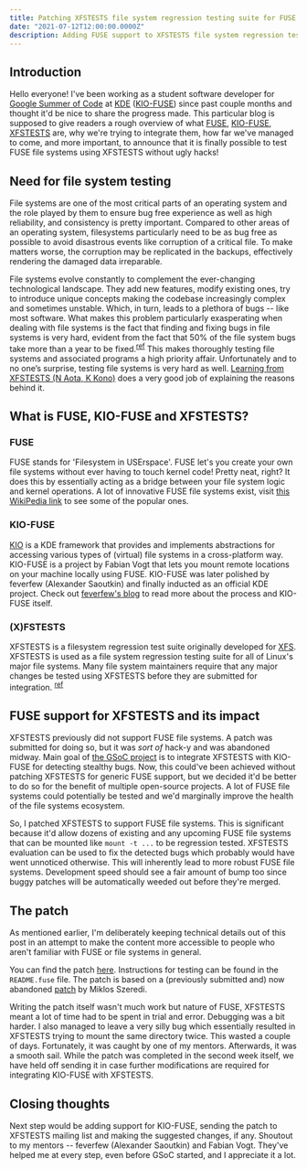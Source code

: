 ```yaml
---
title: Patching XFSTESTS file system regression testing suite for FUSE support
date: "2021-07-12T12:00:00.0000Z"
description: Adding FUSE support to XFSTESTS file system regression testing suite as a part of my Google Summer of Code project.
---
```


<!-- # Patching XFSTESTS file system regression testing suite for FUSE support -->

## Introduction
Hello everyone! I've been working as a student software developer for [Google Summer of Code](https://summerofcode.withgoogle.com/) at [KDE](https://kde.org/) ([KIO-FUSE](https://invent.kde.org/system/kio-fuse)) since past couple months and thought it'd be nice to share the progress made. This particular blog is supposed to give readers a rough overview of what [FUSE](https://github.com/libfuse/libfuse), [KIO-FUSE](https://invent.kde.org/system/kio-fuse), [XFSTESTS](https://git.kernel.org/pub/scm/fs/xfs/xfstests-dev.git/) are, why we're trying to integrate them, how far we've managed to come, and more important, to announce that it is finally possible to test FUSE file systems using XFSTESTS without ugly hacks!

## Need for file system testing

File systems are one of the most critical parts of an operating system and the role played by them to ensure bug free experience as well as high reliability, and consistency is pretty important. Compared to other areas of an operating system, filesystems particularly need to be as bug free as possible to avoid disastrous events like corruption of a critical file. To make matters worse, the corruption may be replicated in the backups, effectively rendering the damaged data irreparable.

File systems evolve constantly to complement the ever-changing technological landscape. They add new features, modify existing ones, try to introduce unique concepts making the codebase increasingly complex and sometimes unstable. Which, in turn, leads to a plethora of bugs -- like most software. What makes this problem particularly exasperating when dealing with file systems is the fact that finding and fixing bugs in file systems is very hard, evident from the fact that 50% of the file system bugs take more than a year to be fixed.<sup><a href="https://dl.acm.org/doi/10.1145/2619090">ref</a></sup> This makes thoroughly testing file systems and associated programs a high priority affair. Unfortunately and to no one’s surprise, testing file systems is very hard as well. [Learning from XFSTESTS (N Aota, K Kono)](https://www.jstage.jst.go.jp/article/transinf/E102.D/2/E102.D_2018EDP7006/_article/-char/en) does a very good job of explaining the reasons behind it.

## What is FUSE, KIO-FUSE and XFSTESTS?

### FUSE
FUSE stands for 'Filesystem in USErspace'. FUSE let's you create your own file systems without ever having to touch kernel code! Pretty neat, right? It does this by essentially acting as a bridge between your file system logic and kernel operations. A lot of innovative FUSE file systems exist, visit [this WikiPedia link](https://en.wikipedia.org/wiki/Filesystem_in_Userspace#Applications) to see some of the popular ones.

### KIO-FUSE
[KIO](https://api.kde.org/frameworks/kio/html/) is a KDE framework that provides and implements abstractions for accessing various types of (virtual) file systems in a cross-platform way. KIO-FUSE is a project by Fabian Vogt that lets you mount remote locations on your machine locally using FUSE. KIO-FUSE was later polished by feverfew (Alexander Saoutkin) and finally inducted as an official KDE project. Check out [feverfew's blog](https://feverfew.home.blog/) to read more about the process and KIO-FUSE itself.

### (X)FSTESTS
XFSTESTS is a filesystem regression test suite originally developed for [XFS](https://en.wikipedia.org/wiki/XFS). XFSTESTS is used as a file system regression testing suite for all of Linux's major file systems. Many file system maintainers require that any major changes be tested using XFSTESTS before they are submitted for integration. <sup><a href="https://kernel.googlesource.com/pub/scm/fs/ext2/xfstests-bld/+/HEAD/Documentation/what-is-xfstests.md">ref</a></sup>

## FUSE support for XFSTESTS and its impact

XFSTESTS previously did not support FUSE file systems. A patch was submitted for doing so, but it was *sort of* hack-y and was abandoned midway.
Main goal of [the GSoC project](https://summerofcode.withgoogle.com/projects/#6429306361741312) is to integrate XFSTESTS with KIO-FUSE for detecting stealthy bugs. Now, this could've been achieved without patching XFSTESTS for generic FUSE support, but we decided it'd be better to do so for the benefit of multiple open-source projects. A lot of FUSE file systems could potentially be tested and we'd marginally improve the health of the file systems ecosystem.

So, I patched XFSTESTS to support FUSE file systems. This is significant because it'd allow dozens of existing and any upcoming FUSE file systems that can be mounted like `mount -t ...` to be regression tested. XFSTESTS evaluation can be used to fix the detected bugs which probably would have went unnoticed otherwise. This will inherently lead to more robust FUSE file systems. Development speed should see a fair amount of bump too since buggy patches will be automatically weeded out before they're merged.

## The patch

As mentioned earlier, I'm deliberately keeping technical details out of this post in an attempt to make the content more accessible to people who aren't familiar with FUSE or file systems in general.

You can find the patch [here](https://github.com/bhumitattarde/XFSTESTS-FUSE-patch). Instructions for testing can be found in the `README.fuse` file. The patch is based on a (previously submitted and) now abandoned [patch](https://patchwork.kernel.org/project/linux-fsdevel/patch/20200108192504.GA893@miu.piliscsaba.redhat.com/#23160523) by Miklos
Szeredi.

Writing the patch itself wasn't much work but nature of FUSE, XFSTESTS meant a lot of time had to be spent in trial and error. Debugging was a bit harder. I also managed to leave a very silly bug which essentially resulted in XFSTESTS trying to mount the same directory twice. This wasted a couple of days. Fortunately, it was caught by one of my mentors. Afterwards, it was a smooth sail. While the patch was completed in the second week itself, we have held off sending it in case further modifications are required for integrating KIO-FUSE with XFSTESTS.

## Closing thoughts

Next step would be adding support for KIO-FUSE, sending the patch to XFSTESTS mailing list and making the suggested changes, if any. Shoutout to my mentors -- feverfew (Alexander Saoutkin) and Fabian Vogt. They've helped me at every step, even before GSoC started, and I appreciate it a lot.
